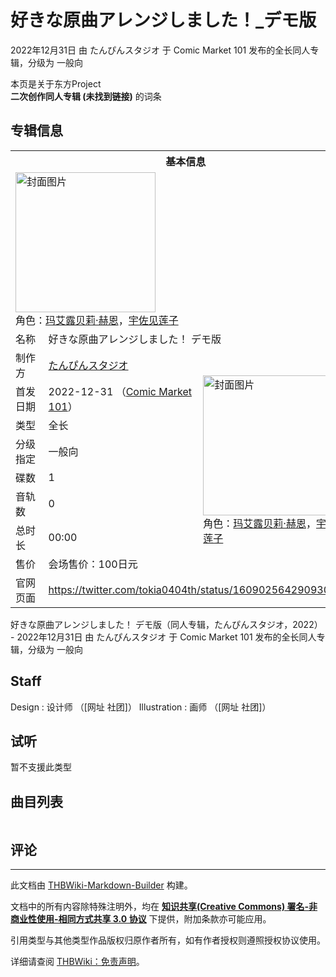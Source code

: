 # 好きな原曲アレンジしました！_デモ版

<!-- source html: G:\repos\THBWiki-Markdown-Builder\THBWikiMarkdown\Temp\main\4\4a\ns0%3A%E5%A5%BD%E3%81%8D%E3%81%AA%E5%8E%9F%E6%9B%B2%E3%82%A2%E3%83%AC%E3%83%B3%E3%82%B8%E3%81%97%E3%81%BE%E3%81%97%E3%81%9F%EF%BC%81_%E3%83%87%E3%83%A2%E7%89%88.html -->

2022年12月31日 由 たんぴんスタジオ 于 Comic Market 101 发布的全长同人专辑，分级为 一般向

本页是关于东方Project  
 **二次创作同人专辑 (未找到链接)** 的词条

## 专辑信息

<table><tbody><tr><th colspan="3">基本信息</th></tr><tr><td class="cover-artwork-mobile" colspan="2"><a href="./文件-好きな原曲アレンジしました！_デモ版封面.jpg.md" class="image" title="封面图片"><img alt="封面图片" src="https://upload.thwiki.cc/thumb/7/7e/%E5%A5%BD%E3%81%8D%E3%81%AA%E5%8E%9F%E6%9B%B2%E3%82%A2%E3%83%AC%E3%83%B3%E3%82%B8%E3%81%97%E3%81%BE%E3%81%97%E3%81%9F%EF%BC%81_%E3%83%87%E3%83%A2%E7%89%88%E5%B0%81%E9%9D%A2.jpg/224px-%E5%A5%BD%E3%81%8D%E3%81%AA%E5%8E%9F%E6%9B%B2%E3%82%A2%E3%83%AC%E3%83%B3%E3%82%B8%E3%81%97%E3%81%BE%E3%81%97%E3%81%9F%EF%BC%81_%E3%83%87%E3%83%A2%E7%89%88%E5%B0%81%E9%9D%A2.jpg" decoding="async" loading="lazy" width="224" height="224" srcset="https://upload.thwiki.cc/thumb/7/7e/%E5%A5%BD%E3%81%8D%E3%81%AA%E5%8E%9F%E6%9B%B2%E3%82%A2%E3%83%AC%E3%83%B3%E3%82%B8%E3%81%97%E3%81%BE%E3%81%97%E3%81%9F%EF%BC%81_%E3%83%87%E3%83%A2%E7%89%88%E5%B0%81%E9%9D%A2.jpg/336px-%E5%A5%BD%E3%81%8D%E3%81%AA%E5%8E%9F%E6%9B%B2%E3%82%A2%E3%83%AC%E3%83%B3%E3%82%B8%E3%81%97%E3%81%BE%E3%81%97%E3%81%9F%EF%BC%81_%E3%83%87%E3%83%A2%E7%89%88%E5%B0%81%E9%9D%A2.jpg 1.5x, https://upload.thwiki.cc/thumb/7/7e/%E5%A5%BD%E3%81%8D%E3%81%AA%E5%8E%9F%E6%9B%B2%E3%82%A2%E3%83%AC%E3%83%B3%E3%82%B8%E3%81%97%E3%81%BE%E3%81%97%E3%81%9F%EF%BC%81_%E3%83%87%E3%83%A2%E7%89%88%E5%B0%81%E9%9D%A2.jpg/448px-%E5%A5%BD%E3%81%8D%E3%81%AA%E5%8E%9F%E6%9B%B2%E3%82%A2%E3%83%AC%E3%83%B3%E3%82%B8%E3%81%97%E3%81%BE%E3%81%97%E3%81%9F%EF%BC%81_%E3%83%87%E3%83%A2%E7%89%88%E5%B0%81%E9%9D%A2.jpg 2x" data-file-width="1860" data-file-height="1860"></a><div class="cover-char">角色：<a href="./玛艾露贝莉·赫恩.md" title="玛艾露贝莉·赫恩">玛艾露贝莉·赫恩</a>，<a href="./宇佐见莲子.md" title="宇佐见莲子">宇佐见莲子</a></div></td>
</tr><tr><td class="label">名称</td><td colspan="2"> 好きな原曲アレンジしました！ デモ版 </td></tr><tr><td class="label">制作方</td><td><a href="./たんぴんスタジオ.md" title="たんぴんスタジオ">たんぴんスタジオ</a></td><td class="cover-artwork" rowspan="8" style="min-width:224px;"><a href="./文件-好きな原曲アレンジしました！_デモ版封面.jpg.md" class="image" title="封面图片"><img alt="封面图片" src="https://upload.thwiki.cc/thumb/7/7e/%E5%A5%BD%E3%81%8D%E3%81%AA%E5%8E%9F%E6%9B%B2%E3%82%A2%E3%83%AC%E3%83%B3%E3%82%B8%E3%81%97%E3%81%BE%E3%81%97%E3%81%9F%EF%BC%81_%E3%83%87%E3%83%A2%E7%89%88%E5%B0%81%E9%9D%A2.jpg/224px-%E5%A5%BD%E3%81%8D%E3%81%AA%E5%8E%9F%E6%9B%B2%E3%82%A2%E3%83%AC%E3%83%B3%E3%82%B8%E3%81%97%E3%81%BE%E3%81%97%E3%81%9F%EF%BC%81_%E3%83%87%E3%83%A2%E7%89%88%E5%B0%81%E9%9D%A2.jpg" decoding="async" loading="lazy" width="224" height="224" srcset="https://upload.thwiki.cc/thumb/7/7e/%E5%A5%BD%E3%81%8D%E3%81%AA%E5%8E%9F%E6%9B%B2%E3%82%A2%E3%83%AC%E3%83%B3%E3%82%B8%E3%81%97%E3%81%BE%E3%81%97%E3%81%9F%EF%BC%81_%E3%83%87%E3%83%A2%E7%89%88%E5%B0%81%E9%9D%A2.jpg/336px-%E5%A5%BD%E3%81%8D%E3%81%AA%E5%8E%9F%E6%9B%B2%E3%82%A2%E3%83%AC%E3%83%B3%E3%82%B8%E3%81%97%E3%81%BE%E3%81%97%E3%81%9F%EF%BC%81_%E3%83%87%E3%83%A2%E7%89%88%E5%B0%81%E9%9D%A2.jpg 1.5x, https://upload.thwiki.cc/thumb/7/7e/%E5%A5%BD%E3%81%8D%E3%81%AA%E5%8E%9F%E6%9B%B2%E3%82%A2%E3%83%AC%E3%83%B3%E3%82%B8%E3%81%97%E3%81%BE%E3%81%97%E3%81%9F%EF%BC%81_%E3%83%87%E3%83%A2%E7%89%88%E5%B0%81%E9%9D%A2.jpg/448px-%E5%A5%BD%E3%81%8D%E3%81%AA%E5%8E%9F%E6%9B%B2%E3%82%A2%E3%83%AC%E3%83%B3%E3%82%B8%E3%81%97%E3%81%BE%E3%81%97%E3%81%9F%EF%BC%81_%E3%83%87%E3%83%A2%E7%89%88%E5%B0%81%E9%9D%A2.jpg 2x" data-file-width="1860" data-file-height="1860"></a><div class="cover-char">角色：<a href="./玛艾露贝莉·赫恩.md" title="玛艾露贝莉·赫恩">玛艾露贝莉·赫恩</a>，<a href="./宇佐见莲子.md" title="宇佐见莲子">宇佐见莲子</a></div></td>
</tr><tr><td class="label">首发日期</td><td>2022-12-31&#160;（<a href="/展会作品列表?e=Comic+Market%23101">Comic Market 101</a>）</td></tr><tr><td class="label">类型</td><td>全长</td></tr><tr><td class="label">分级指定</td><td>一般向</td></tr><tr><td class="label">碟数</td><td>1</td></tr><tr><td class="label">音轨数</td><td>0</td></tr><tr><td class="label">总时长</td><td>00:00</td></tr><tr><td class="label">售价</td><td>会场售价：100日元</td></tr>
<tr><td class="label">官网页面</td><td colspan="2"><a rel="nofollow" class="external free" href="https://twitter.com/tokia0404th/status/1609025642909302786">https://twitter.com/tokia0404th/status/1609025642909302786</a></td></tr></tbody></table>

好きな原曲アレンジしました！ デモ版（同人专辑，たんぴんスタジオ，2022） - 2022年12月31日 由 たんぴんスタジオ 于 Comic Market 101 发布的全长同人专辑，分级为 一般向

## Staff
Design
: 设计师 （[网址 社团]）
Illustration
: 画师 （[网址 社团]）


## 试听
  
暂不支援此类型
  


## 曲目列表

<table></table>



## 评论




---

此文档由 [THBWiki-Markdown-Builder](https://github.com/Delsin-Yu/THBWiki-Markdown-Builder) 构建。

文档中的所有内容除特殊注明外，均在 [**知识共享(Creative Commons) 署名-非商业性使用-相同方式共享 3.0 协议**](https://creativecommons.org/licenses/by-sa/3.0/deed.zh-hans) 下提供，附加条款亦可能应用。

引用类型与其他类型作品版权归原作者所有，如有作者授权则遵照授权协议使用。

详细请查阅 [THBWiki：免责声明](https://thbwiki.cc/THBWiki:%E5%85%8D%E8%B4%A3%E5%A3%B0%E6%98%8E)。

